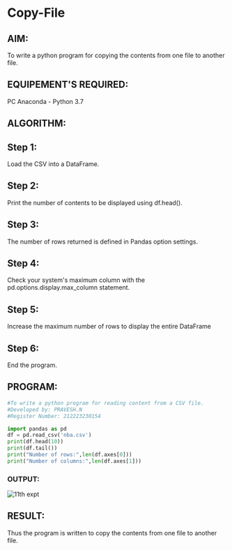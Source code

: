# Copy-File
## AIM:
To write a python program for copying the contents from one file to another file.
## EQUIPEMENT'S REQUIRED: 
PC
Anaconda - Python 3.7
## ALGORITHM: 
## Step 1:
Load the CSV into a DataFrame.
## Step 2: 
 Print the number of contents to be displayed using df.head().
## Step 3: 
The number of rows returned is defined in Pandas option settings.
## Step 4:  
Check your system's maximum column with the pd.options.display.max_column statement.
## Step 5: 
Increase the maximum number of rows to display the entire DataFrame
## Step 6: 
End the program.
## PROGRAM:
```python
#To write a python program for reading content from a CSV file.
#Developed by: PRAVESH.N
#Register Number: 212223230154

import pandas as pd
df = pd.read_csv('nba.csv')
print(df.head(10))
print(df.tail())
print("Number of rows:",len(df.axes[0]))
print("Number of columns:",len(df.axes[1]))
```
### OUTPUT:
![11th expt](https://github.com/NPravesh2005/Copy-File/assets/164477756/4ebd6e0f-5133-410a-9742-82ac4bf75343)
## RESULT:
Thus the program is written to copy the contents from one file to another file.
